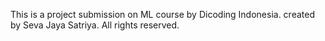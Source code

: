 This is a project submission on ML course by Dicoding Indonesia. created by Seva Jaya Satriya. All rights reserved.

